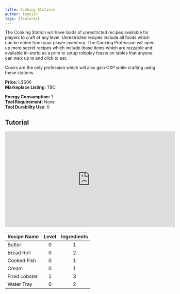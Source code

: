 ```yaml
---
title: Cooking Stations
author: temujin
tags: [features]
---
```

The Cooking Station will have loads of unrestricted recipes available for players to craft of any level. Unrestricted recipes include all foods which can be eaten from your player inventory. The Cooking Profession will open up more secret recipes which include those items which are rezzable and available in-world as a prim to setup roleplay feasts on tables that anyone can walk up to and click to eat. 


Cooks are the only profession which will also gain CXP while crafting using these stations.

**Price:** L$600<br>
**Markeplace Listing**: TBC<br>

**Energy Consumption:** 1<br>
**Tool Requirement:** None<br>
**Tool Durability Use:** 0

## Tutorial
<iframe width="560" height="315" src="https://www.youtube.com/embed/YZHZqPCDkyY" frameborder="0" allow="accelerometer; autoplay; encrypted-media; gyroscope; picture-in-picture" allowfullscreen></iframe>

| Recipe Name   | Level | Ingredients |
|:--------------|:-----:|:-----------:|
| Butter        |   0   |     1       |
| Bread Roll    |   0   |     2       |
| Cooked Fish   |   0   |     1       |
| Cream         |   0   |     1       |
| Fried Lobster |   1   |     3       |
| Water Tray    |   0   |     2       |
